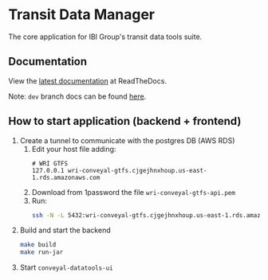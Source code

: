 # Transit Data Manager

The core application for IBI Group's transit data tools suite.

## Documentation

View the [latest documentation](http://conveyal-data-tools.readthedocs.org/en/latest/) at ReadTheDocs.

Note: `dev` branch docs can be found [here](http://conveyal-data-tools.readthedocs.org/en/dev/).

## How to start application (backend + frontend)

1. Create a tunnel to communicate with the postgres DB (AWS RDS)
    1. Edit your host file adding:
        ```
        # WRI GTFS
        127.0.0.1 wri-conveyal-gtfs.cjgejhnxhoup.us-east-1.rds.amazonaws.com
        ```
    2. Download from 1password the file `wri-conveyal-gtfs-api.pem`
    3. Run:
        ```sh
        ssh -N -L 5432:wri-conveyal-gtfs.cjgejhnxhoup.us-east-1.rds.amazonaws.com:5432 -i <path-to-wri-conveyal-gtfs-api.pem> ec2-user@wrigtfs.us-east-1.elasticbeanstalk.com
        ```
2. Build and start the backend
    ```sh
    make build
    make run-jar
    ```
3. Start `conveyal-datatools-ui`
